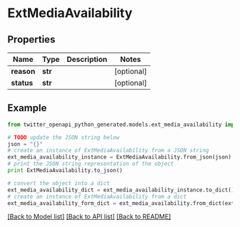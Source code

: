 # ExtMediaAvailability


## Properties
Name | Type | Description | Notes
------------ | ------------- | ------------- | -------------
**reason** | **str** |  | [optional] 
**status** | **str** |  | [optional] 

## Example

```python
from twitter_openapi_python_generated.models.ext_media_availability import ExtMediaAvailability

# TODO update the JSON string below
json = "{}"
# create an instance of ExtMediaAvailability from a JSON string
ext_media_availability_instance = ExtMediaAvailability.from_json(json)
# print the JSON string representation of the object
print ExtMediaAvailability.to_json()

# convert the object into a dict
ext_media_availability_dict = ext_media_availability_instance.to_dict()
# create an instance of ExtMediaAvailability from a dict
ext_media_availability_form_dict = ext_media_availability.from_dict(ext_media_availability_dict)
```
[[Back to Model list]](../README.md#documentation-for-models) [[Back to API list]](../README.md#documentation-for-api-endpoints) [[Back to README]](../README.md)


